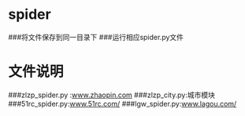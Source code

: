 # spider
###将文件保存到同一目录下
###运行相应spider.py文件


# 文件说明
###zlzp_spider.py :www.zhaopin.com
###zlzp_city.py:城市模块
###51rc_spider.py:www.51rc.com/
###lgw_spider.py:www.lagou.com/
